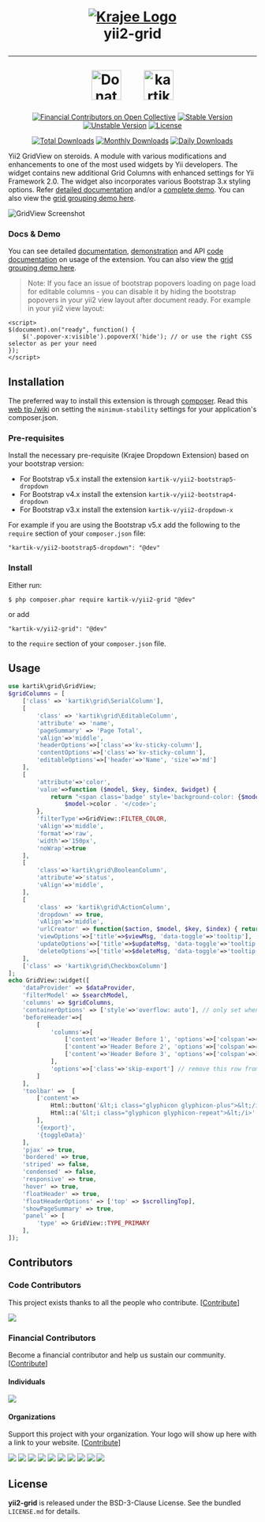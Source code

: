<h1 align="center">
    <a href="http://demos.krajee.com" title="Krajee Demos" target="_blank">
        <img src="http://kartik-v.github.io/bootstrap-fileinput-samples/samples/krajee-logo-b.png" alt="Krajee Logo"/>
    </a>
    <br>
    yii2-grid
    <hr>
    <a href="https://www.paypal.com/cgi-bin/webscr?cmd=_s-xclick&hosted_button_id=DTP3NZQ6G2AYU"
       title="Donate via Paypal" target="_blank"><img height="60" src="https://kartik-v.github.io/bootstrap-fileinput-samples/samples/donate.png" alt="Donate"/></a>
    &nbsp; &nbsp; &nbsp;
    <a href="https://www.buymeacoffee.com/kartikv" title="Buy me a coffee" ><img src="https://cdn.buymeacoffee.com/buttons/v2/default-yellow.png" height="60" alt="kartikv" /></a>
</h1>

<div align="center">

[![Financial Contributors on Open Collective](https://opencollective.com/yii2-grid/all/badge.svg?label=financial+contributors)](https://opencollective.com/yii2-grid)
[![Stable Version](https://poser.pugx.org/kartik-v/yii2-grid/v/stable)](https://packagist.org/packages/kartik-v/yii2-grid)
[![Unstable Version](https://poser.pugx.org/kartik-v/yii2-grid/v/unstable)](https://packagist.org/packages/kartik-v/yii2-grid)
[![License](https://poser.pugx.org/kartik-v/yii2-grid/license)](https://packagist.org/packages/kartik-v/yii2-grid)

[![Total Downloads](https://poser.pugx.org/kartik-v/yii2-grid/downloads)](https://packagist.org/packages/kartik-v/yii2-grid)
[![Monthly Downloads](https://poser.pugx.org/kartik-v/yii2-grid/d/monthly)](https://packagist.org/packages/kartik-v/yii2-grid)
[![Daily Downloads](https://poser.pugx.org/kartik-v/yii2-grid/d/daily)](https://packagist.org/packages/kartik-v/yii2-grid)

</div>

Yii2 GridView on steroids. A module with various modifications and enhancements to one of the most used widgets by Yii developers. The widget contains new additional Grid Columns with enhanced settings for Yii Framework 2.0. The widget also incorporates various Bootstrap 3.x styling options.
Refer [detailed documentation](http://demos.krajee.com/grid) and/or a [complete demo](http://demos.krajee.com/grid-demo). You can also view the [grid grouping demo here](http://demos.krajee.com/group-grid).

![GridView Screenshot](https://lh4.googleusercontent.com/-4x-CdyyZAsY/VNxLPmaaAXI/AAAAAAAAAQ8/XYYxTiQZvJk/w868-h516-no/krajee-yii2-grid.jpg)

### Docs & Demo

You can see detailed [documentation](http://demos.krajee.com/grid), [demonstration](http://demos.krajee.com/grid-demo)
and API [code documentation](https://docs.krajee.com/kartik-grid-gridview) on usage of the extension. You can also view the [grid grouping demo here](http://demos.krajee.com/group-grid).

> Note: If you face an issue of bootstrap popovers loading on page load for editable columns - you can disable it by hiding the bootstrap popovers in your yii2 view layout after document ready. For example in your yii2 view layout:

```
<script>
$(document).on("ready", function() {
    $('.popover-x:visible').popoverX('hide'); // or use the right CSS selector as per your need
});
</script>
```

## Installation

The preferred way to install this extension is through [composer](http://getcomposer.org/download/).
Read this [web tip /wiki](http://webtips.krajee.com/setting-composer-minimum-stability-application/) on setting the `minimum-stability` settings for your application's composer.json.

### Pre-requisites

Install the necessary pre-requisite (Krajee Dropdown Extension) based on your bootstrap version:

- For Bootstrap v5.x install the extension `kartik-v/yii2-bootstrap5-dropdown`
- For Bootstrap v4.x install the extension `kartik-v/yii2-bootstrap4-dropdown`
- For Bootstrap v3.x install the extension `kartik-v/yii2-dropdown-x`

For example if you are using the Bootstrap v5.x add the following to the `require` section of your `composer.json` file:

```
"kartik-v/yii2-bootstrap5-dropdown": "@dev"
```

### Install

Either run:

```
$ php composer.phar require kartik-v/yii2-grid "@dev"
```

or add

```
"kartik-v/yii2-grid": "@dev"
```

to the ```require``` section of your `composer.json` file.

## Usage
```php
use kartik\grid\GridView;
$gridColumns = [
    ['class' => 'kartik\grid\SerialColumn'],
    [
        'class' => 'kartik\grid\EditableColumn',
        'attribute' => 'name',
        'pageSummary' => 'Page Total',
        'vAlign'=>'middle',
        'headerOptions'=>['class'=>'kv-sticky-column'],
        'contentOptions'=>['class'=>'kv-sticky-column'],
        'editableOptions'=>['header'=>'Name', 'size'=>'md']
    ],
    [
        'attribute'=>'color',
        'value'=>function ($model, $key, $index, $widget) {
            return "<span class='badge' style='background-color: {$model->color}'> </span>  <code>" . 
                $model->color . '</code>';
        },
        'filterType'=>GridView::FILTER_COLOR,
        'vAlign'=>'middle',
        'format'=>'raw',
        'width'=>'150px',
        'noWrap'=>true
    ],
    [
        'class'=>'kartik\grid\BooleanColumn',
        'attribute'=>'status', 
        'vAlign'=>'middle',
    ],
    [
        'class' => 'kartik\grid\ActionColumn',
        'dropdown' => true,
        'vAlign'=>'middle',
        'urlCreator' => function($action, $model, $key, $index) { return '#'; },
        'viewOptions'=>['title'=>$viewMsg, 'data-toggle'=>'tooltip'],
        'updateOptions'=>['title'=>$updateMsg, 'data-toggle'=>'tooltip'],
        'deleteOptions'=>['title'=>$deleteMsg, 'data-toggle'=>'tooltip'], 
    ],
    ['class' => 'kartik\grid\CheckboxColumn']
];
echo GridView::widget([
    'dataProvider' => $dataProvider,
    'filterModel' => $searchModel,
    'columns' => $gridColumns,
    'containerOptions' => ['style'=>'overflow: auto'], // only set when $responsive = false
    'beforeHeader'=>[
        [
            'columns'=>[
                ['content'=>'Header Before 1', 'options'=>['colspan'=>4, 'class'=>'text-center warning']], 
                ['content'=>'Header Before 2', 'options'=>['colspan'=>4, 'class'=>'text-center warning']], 
                ['content'=>'Header Before 3', 'options'=>['colspan'=>3, 'class'=>'text-center warning']], 
            ],
            'options'=>['class'=>'skip-export'] // remove this row from export
        ]
    ],
    'toolbar' =>  [
        ['content'=>
            Html::button('&lt;i class="glyphicon glyphicon-plus">&lt;/i>', ['type'=>'button', 'title'=>Yii::t('kvgrid', 'Add Book'), 'class'=>'btn btn-success', 'onclick'=>'alert("This will launch the book creation form.\n\nDisabled for this demo!");']) . ' '.
            Html::a('&lt;i class="glyphicon glyphicon-repeat">&lt;/i>', ['grid-demo'], ['data-pjax'=>0, 'class' => 'btn btn-default', 'title'=>Yii::t('kvgrid', 'Reset Grid')])
        ],
        '{export}',
        '{toggleData}'
    ],
    'pjax' => true,
    'bordered' => true,
    'striped' => false,
    'condensed' => false,
    'responsive' => true,
    'hover' => true,
    'floatHeader' => true,
    'floatHeaderOptions' => ['top' => $scrollingTop],
    'showPageSummary' => true,
    'panel' => [
        'type' => GridView::TYPE_PRIMARY
    ],
]);
```

## Contributors

### Code Contributors

This project exists thanks to all the people who contribute. [[Contribute](.github/CONTRIBUTING.md)]

<a href="https://github.com/kartik-v/yii2-grid/graphs/contributors"><img src="https://opencollective.com/yii2-grid/contributors.svg?width=890&button=false" /></a>

### Financial Contributors

Become a financial contributor and help us sustain our community. [[Contribute](https://opencollective.com/yii2-grid/contribute)]

#### Individuals

<a href="https://opencollective.com/yii2-grid"><img src="https://opencollective.com/yii2-grid/individuals.svg?width=890"></a>

#### Organizations

Support this project with your organization. Your logo will show up here with a link to your website. [[Contribute](https://opencollective.com/yii2-grid/contribute)]

<a href="https://opencollective.com/yii2-grid/organization/0/website"><img src="https://opencollective.com/yii2-grid/organization/0/avatar.svg"></a>
<a href="https://opencollective.com/yii2-grid/organization/1/website"><img src="https://opencollective.com/yii2-grid/organization/1/avatar.svg"></a>
<a href="https://opencollective.com/yii2-grid/organization/2/website"><img src="https://opencollective.com/yii2-grid/organization/2/avatar.svg"></a>
<a href="https://opencollective.com/yii2-grid/organization/3/website"><img src="https://opencollective.com/yii2-grid/organization/3/avatar.svg"></a>
<a href="https://opencollective.com/yii2-grid/organization/4/website"><img src="https://opencollective.com/yii2-grid/organization/4/avatar.svg"></a>
<a href="https://opencollective.com/yii2-grid/organization/5/website"><img src="https://opencollective.com/yii2-grid/organization/5/avatar.svg"></a>
<a href="https://opencollective.com/yii2-grid/organization/6/website"><img src="https://opencollective.com/yii2-grid/organization/6/avatar.svg"></a>
<a href="https://opencollective.com/yii2-grid/organization/7/website"><img src="https://opencollective.com/yii2-grid/organization/7/avatar.svg"></a>
<a href="https://opencollective.com/yii2-grid/organization/8/website"><img src="https://opencollective.com/yii2-grid/organization/8/avatar.svg"></a>
<a href="https://opencollective.com/yii2-grid/organization/9/website"><img src="https://opencollective.com/yii2-grid/organization/9/avatar.svg"></a>

## License

**yii2-grid** is released under the BSD-3-Clause License. See the bundled `LICENSE.md` for details.